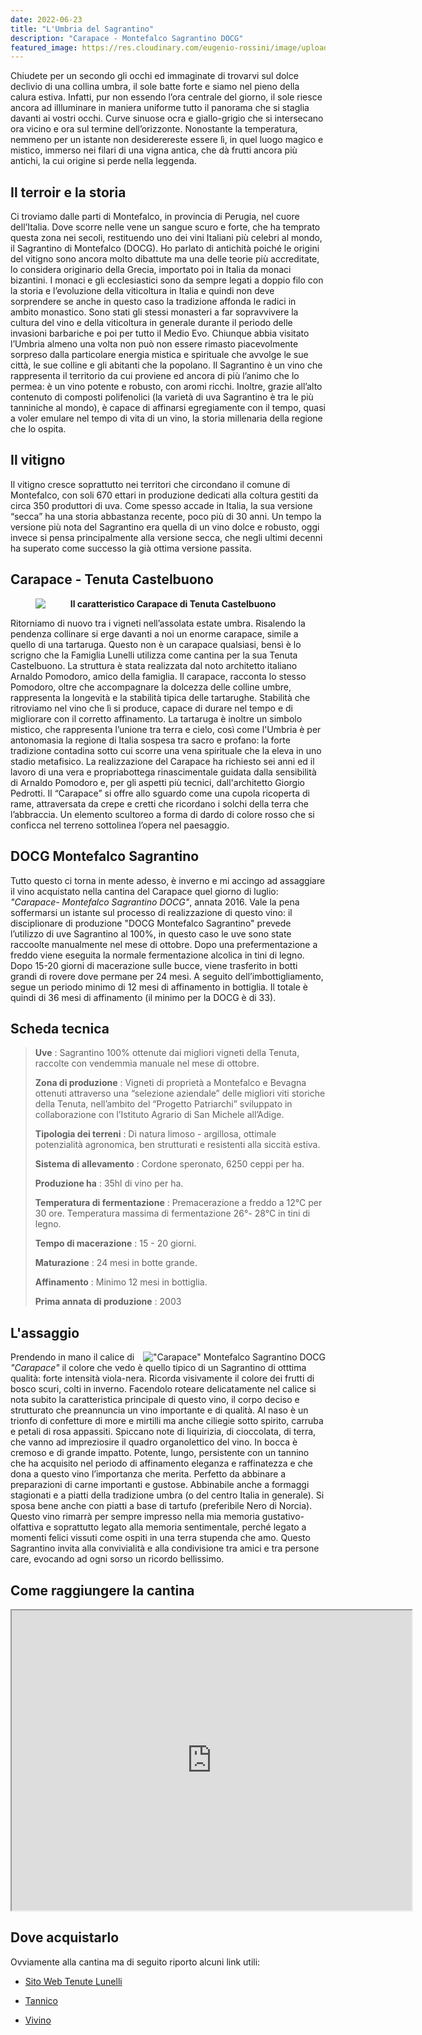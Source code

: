 ```yaml
---
date: 2022-06-23
title: "L'Umbria del Sagrantino"
description: "Carapace - Montefalco Sagrantino DOCG"
featured_image: https://res.cloudinary.com/eugenio-rossini/image/upload/v1657821059/theWineCellarMusic/tenuta_castelbuono.webp
---
```


Chiudete per un secondo gli occhi ed immaginate di trovarvi sul dolce declivio di una collina umbra, il sole batte forte e siamo nel pieno della calura estiva. Infatti, pur non essendo l’ora centrale del giorno, il sole riesce ancora ad illluminare in maniera uniforme tutto il panorama che si staglia davanti ai vostri occhi. Curve sinuose ocra e giallo-grigio che si intersecano ora vicino e ora sul termine dell’orizzonte. Nonostante la temperatura, nemmeno per un istante non desiderereste essere lì, in quel luogo magico e mistico, immerso nei filari di una vigna antica, che dà frutti ancora più antichi, la cui origine si perde nella leggenda.
## Il terroir e la storia
Ci troviamo dalle parti di Montefalco, in provincia di Perugia, nel cuore dell’Italia. Dove scorre nelle vene un sangue scuro e forte, che ha temprato questa zona nei secoli, restituendo uno dei vini Italiani più celebri al mondo, il Sagrantino di Montefalco (DOCG). Ho parlato di antichità poiché le origini del vitigno sono ancora molto dibattute ma una delle teorie più accreditate, lo considera originario della Grecia, importato poi in Italia da monaci bizantini. I monaci e gli ecclesiastici sono da sempre legati a doppio filo con la storia e l’evoluzione della viticoltura in Italia e quindi non deve sorprendere se anche in questo caso la tradizione affonda le radici in ambito monastico. Sono stati gli stessi monasteri a far sopravvivere la cultura del vino e della viticoltura in generale durante il periodo delle invasioni barbariche e poi per tutto il Medio Evo.
Chiunque abbia visitato l’Umbria almeno una volta non può non essere rimasto piacevolmente sorpreso dalla particolare energia mistica e spirituale che avvolge le sue città, le sue colline e gli abitanti che la popolano. Il Sagrantino è un vino che rappresenta il territorio da cui proviene ed ancora di più l’animo che lo permea: è un vino potente e robusto, con aromi ricchi. Inoltre, grazie all’alto contenuto di composti polifenolici (la varietà di uva Sagrantino è tra le più tanniniche al mondo), è capace di affinarsi egregiamente con il tempo, quasi a voler emulare nel tempo di vita di un vino, la storia millenaria della regione che lo ospita.
## Il vitigno
Il vitigno cresce soprattutto nei territori che circondano il comune di Montefalco, con soli 670 ettari in produzione dedicati alla coltura gestiti da circa 350 produttori di uva. Come spesso accade in Italia, la sua versione “secca” ha una storia abbastanza recente, poco più di 30 anni. Un tempo la versione più nota del Sagrantino era quella di un vino dolce e robusto, oggi invece si pensa principalmente alla versione secca, che negli ultimi decenni ha superato come successo la già ottima versione passita.
## Carapace - Tenuta Castelbuono

<figure>

<img style="float: left;" src="https://res.cloudinary.com/eugenio-rossini/image/upload/v1658154450/theWineCellarMusic/carapace.webp">

<figcaption align = "center" ><b>Il caratteristico Carapace di Tenuta Castelbuono</b></figcaption>
</figure>

Ritorniamo di nuovo tra i vigneti nell’assolata estate umbra. Risalendo la pendenza collinare si erge davanti a noi un enorme carapace, simile a quello di una tartaruga. Questo non è un carapace qualsiasi, bensì è lo scrigno che la Famiglia Lunelli utilizza come cantina per la sua Tenuta Castelbuono. La struttura è stata realizzata dal noto architetto italiano Arnaldo Pomodoro, amico della famiglia. Il carapace, racconta lo stesso Pomodoro, oltre che accompagnare la dolcezza delle colline umbre, rappresenta la longevità e la stabilità tipica delle tartarughe. Stabilità che ritroviamo nel vino che lì si produce, capace di durare nel tempo e di migliorare con il corretto affinamento. La tartaruga è inoltre un simbolo mistico, che rappresenta l’unione tra terra e cielo, così come l'Umbria è per antonomasia la regione di Italia sospesa tra sacro e profano: la forte tradizione contadina sotto cui scorre una vena spirituale che la eleva in uno stadio metafisico. 
La realizzazione del Carapace ha richiesto sei anni ed il lavoro di una vera e propriabottega rinascimentale guidata dalla sensibilità di Arnaldo Pomodoro e, per gli aspetti più tecnici, dall'architetto Giorgio Pedrotti. 
Il “Carapace” si offre allo sguardo come una cupola ricoperta di rame, attraversata da crepe e cretti che ricordano i solchi della terra che l’abbraccia. Un elemento scultoreo a forma di dardo di colore rosso che si conficca nel terreno sottolinea l’opera nel paesaggio.
## DOCG Montefalco Sagrantino
Tutto questo ci torna in mente adesso, è inverno e mi accingo ad assaggiare il vino acquistato nella cantina del Carapace quel giorno di luglio: *"Carapace- Montefalco Sagrantino DOCG"*, annata 2016. 
Vale la pena soffermarsi un istante sul processo di realizzazione di questo vino: il disciplionare di produzione "DOCG Montefalco Sagrantino" prevede l’utilizzo di uve Sagrantino al 100%, in questo caso le uve sono state raccoolte manualmente nel mese di ottobre. Dopo una prefermentazione a freddo viene eseguita la normale fermentazione alcolica in tini di legno. Dopo 15-20 giorni di macerazione sulle bucce, viene trasferito in botti grandi di rovere dove permane per 24 mesi. A seguito dell’imbottigliamento, segue un periodo minimo di 12 mesi di affinamento in bottiglia. Il totale è quindi di 36 mesi di affinamento (il minimo per la DOCG è di 33). 
## Scheda tecnica
> **Uve**
> : Sagrantino 100% ottenute dai migliori vigneti della Tenuta, raccolte con vendemmia manuale nel mese di ottobre.
>
> **Zona di produzione**
> : Vigneti di proprietà a Montefalco e Bevagna ottenuti attraverso una “selezione aziendale” delle migliori viti storiche della Tenuta, nell’ambito del “Progetto Patriarchi” sviluppato in collaborazione con l’Istituto Agrario di San Michele all’Adige.
>
> **Tipologia dei terreni**
> : Di natura limoso - argillosa, ottimale potenzialità agronomica, ben strutturati e resistenti alla siccità estiva.
>
> **Sistema di allevamento**
> : Cordone speronato, 6250 ceppi per ha.
>
> **Produzione ha**
> : 35hl di vino per ha.
>
> **Temperatura di fermentazione**
> : Premacerazione a freddo a 12°C per 30 ore. Temperatura massima di fermentazione 26°- 28°C in tini di legno.
>
> **Tempo di macerazione**
> : 15 - 20 giorni.
>
> **Maturazione**
> : 24 mesi in botte grande.
>
> **Affinamento**
> : Minimo 12 mesi in bottiglia.
>
> **Prima annata di produzione**
> : 2003

## L'assaggio


<img style="float: right;" title='"Carapace" Montefalco Sagrantino DOCG' src="https://res.cloudinary.com/eugenio-rossini/image/upload/v1658151604/theWineCellarMusic/sagrantino_montefalco.webp">


Prendendo in mano il calice di *"Carapace"* il colore che vedo è quello tipico di un Sagrantino di otttima qualità: forte intensità viola-nera. Ricorda visivamente il colore dei frutti di bosco scuri, colti in inverno. Facendolo roteare delicatamente nel calice si nota subito la caratteristica principale di questo vino, il corpo deciso e strutturato che preannuncia un vino importante e di qualità. Al naso è un trionfo di confetture di more e mirtilli ma anche ciliegie sotto spirito, carruba e petali di rosa appassiti. Spiccano note di liquirizia, di cioccolata, di terra, che vanno ad impreziosire il quadro organolettico del vino. In bocca è cremoso e di grande impatto. Potente, lungo, persistente con un tannino che ha acquisito nel periodo di affinamento eleganza e raffinatezza e che dona a questo vino l’importanza che merita. Perfetto da abbinare	a preparazioni di carne importanti e gustose. Abbinabile anche a formaggi stagionati e a piatti della tradizione umbra (o del centro Italia in generale). Si sposa bene anche con piatti a base di tartufo (preferibile Nero di Norcia).
Questo vino rimarrà per sempre impresso nella mia memoria gustativo-olfattiva e soprattutto legato alla memoria sentimentale, perché legato a momenti felici vissuti come ospiti in una terra stupenda che amo. Questo Sagrantino invita alla convivialità e alla condivisione tra amici e tra persone care, evocando ad ogni sorso un ricordo bellissimo.


## Come raggiungere la cantina

<iframe src="https://www.google.com/maps/d/u/0/embed?mid=1fuxz39_ZiNouuy0B399lDF_leS8TgLk&ehbc=2E312F" width="640" height="480"></iframe>

## Dove acquistarlo
Ovviamente alla cantina ma di seguito riporto alcuni link utili:

* <a href="https://tenutelunelli.it/it/vini_umbria_carapace.php" target="_blank">Sito Web Tenute Lunelli</a>

* <a href="https://www.tannico.it/montefalco-sagrantino-docg-carapace-2016-tenuta-castelbuono-tenute-lunelli.html" target="_blank">Tannico</a>

* <a href="https://www.vivino.com/IT/it/tenuta-castelbuono-carapace-montefalco-sagrantino/w/2389513?" target="_blank">Vivino</a>